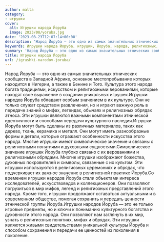 ```yaml
---
author: malta
category:
- игрушки
cover:
  alt: Игрушки народа Йоруба
  image: 2023/08/yoruba.jpg
date: '2023-08-23T12:07:14+00:00'
description: 'Народ Йоруба — это одно из самых значительных этнических сообществ в Западной Африке, основное местопребывание которых находится в Нигерии, а также в...'
keywords: Игрушки народа Йоруба, игрушки, йоруба, народа, религиозных, религиозными, народов, обрядах, значение, это, верованиями, которые, игрушек, только, мифах, являются
summary: 'Народ Йоруба — это одно из самых значительных этнических сообществ в Западной Африке, основное местопребывание которых находится в Нигерии, а также в...'
title: Игрушки народа Йоруба
url: /igrushki-narodov-joruba/
---
```


Народ Йоруба — это одно из самых значительных этнических сообществ в Западной Африке, основное местопребывание которых находится в Нигерии, а также в Бенине и Того. Культура этого народа богата традициями, искусством и религиозными верованиями, которые находят свое выражение в создании уникальных игрушек.Игрушки народов Йоруба обладают особым значением в их культуре. Они не только служат средством развлечения, но и играют важную роль в передаче знаний о мифах, легендах, обычаях и религиозных обрядах этноса. Эти игрушки являются важными компонентами этнической идентичности и способами передачи культурного наследия.Игрушки Йоруба могут быть сделаны из различных материалов, таких как дерево, ткань, керамика и металл. Они могут иметь разнообразные формы и детали, которые отражают особенности искусства этого народа. Многие игрушки имеют символическое значение и связаны с религиозными понятиями и духовными сущностями.Символическое значение игрушек Йоруба глубоко связано с их верованиями и религиозными обрядами. Многие игрушки изображают божества, духовных покровителей и символы, связанные с их культом. Эти игрушки используются в религиозных церемониях и обрядах, что подчеркивает их важное значение в религиозной практике Йоруба.Со временем игрушки народов Йоруба стали объектами интереса исследователей, искусствоведов и коллекционеров. Они позволяют погрузиться в мир мифов, легенд и религиозных представлений этого народа. Кроме того, игрушки продолжают оставаться актуальными и в современном обществе, помогая сохранить и передать ценности этнической группы Йоруба.Игрушки народов Йоруба — это не только игровые предметы, но и ключи к пониманию культурного богатства и духовности этого народа. Они позволяют нам заглянуть в их мир, узнать о религиозных понятиях, мифах и обрядах. Эти игрушки являются живыми свидетельствами уникальной культуры Йоруба и способом сохранения и передачи ее ценностей из поколения в поколение.